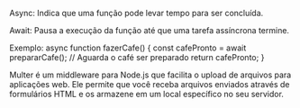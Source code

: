 Async: Indica que uma função pode levar tempo para ser concluída.

Await: Pausa a execução da função até que uma tarefa assíncrona termine.

Exemplo:
async function fazerCafe() {
  const cafePronto = await prepararCafe(); // Aguarda o café ser preparado
  return cafePronto;
}

Multer é um middleware para Node.js que facilita o upload de arquivos 
para aplicações web. Ele permite que você receba arquivos enviados 
através de formulários HTML e os armazene em um local específico no 
seu servidor.